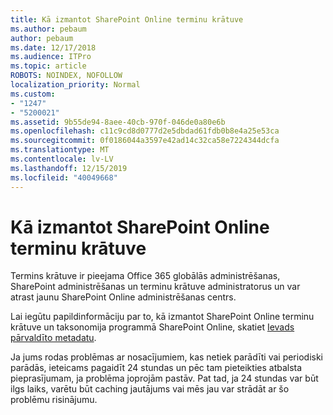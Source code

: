 ```yaml
---
title: Kā izmantot SharePoint Online terminu krātuve
ms.author: pebaum
author: pebaum
ms.date: 12/17/2018
ms.audience: ITPro
ms.topic: article
ROBOTS: NOINDEX, NOFOLLOW
localization_priority: Normal
ms.custom:
- "1247"
- "5200021"
ms.assetid: 9b55de94-8aee-40cb-970f-046de0a80e6b
ms.openlocfilehash: c11c9cd8d0777d2e5dbdad61fdb0b8e4a25e53ca
ms.sourcegitcommit: 0f0186044a3597e42ad14c32ca58e7224344dcfa
ms.translationtype: MT
ms.contentlocale: lv-LV
ms.lasthandoff: 12/15/2019
ms.locfileid: "40049668"
---
```

# <a name="how-to-use-the-sharepoint-online-term-store"></a>Kā izmantot SharePoint Online terminu krātuve

Termins krātuve ir pieejama Office 365 globālās administrēšanas, SharePoint administrēšanas un terminu krātuve administratorus un var atrast jaunu SharePoint Online administrēšanas centrs.
  
Lai iegūtu papildinformāciju par to, kā izmantot SharePoint Online terminu krātuve un taksonomija programmā SharePoint Online, skatiet [Ievads pārvaldīto metadatu](https://go.microsoft.com/fwlink/?linkid=2044674&amp;clcid=0x409).
  
Ja jums rodas problēmas ar nosacījumiem, kas netiek parādīti vai periodiski parādās, ieteicams pagaidīt 24 stundas un pēc tam pieteikties atbalsta pieprasījumam, ja problēma joprojām pastāv. Pat tad, ja 24 stundas var būt ilgs laiks, varētu būt caching jautājums vai mēs jau var strādāt ar šo problēmu risinājumu.
  